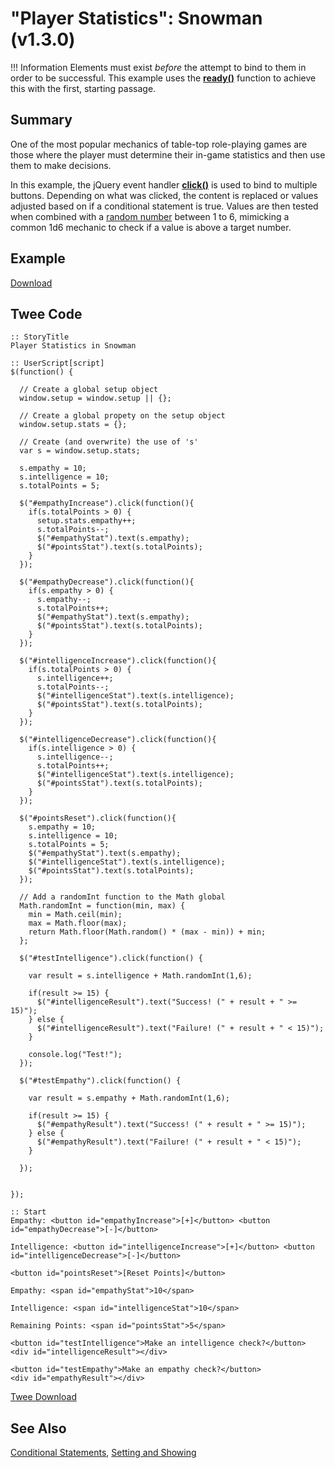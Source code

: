 # "Player Statistics": Snowman (v1.3.0)

!!! Information
    Elements must exist *before* the attempt to bind to them in order to be successful. This example uses the [**ready()**](https://api.jquery.com/ready/) function to achieve this with the first, starting passage.

## Summary

One of the most popular mechanics of table-top role-playing games are those where the player must determine their in-game statistics and then use them to make decisions.

In this example, the jQuery event handler **[click()](https://api.jquery.com/click/)** is used to bind to multiple buttons. Depending on what was clicked, the content is replaced or values adjusted based on if a conditional statement is true. Values are then tested when combined with a [random number](https://developer.mozilla.org/en-US/docs/Web/JavaScript/Reference/Global_Objects/Math/random) between 1 to 6, mimicking a common 1d6 mechanic to check if a value is above a target number.

## Example

[Download](snowman_player_statistics_example.html)

## Twee Code

```twee
:: StoryTitle
Player Statistics in Snowman

:: UserScript[script]
$(function() {

  // Create a global setup object
  window.setup = window.setup || {};

  // Create a global propety on the setup object
  window.setup.stats = {};

  // Create (and overwrite) the use of 's'
  var s = window.setup.stats;

  s.empathy = 10;
  s.intelligence = 10;
  s.totalPoints = 5;

  $("#empathyIncrease").click(function(){
    if(s.totalPoints > 0) {
      setup.stats.empathy++;
      s.totalPoints--;
      $("#empathyStat").text(s.empathy);
      $("#pointsStat").text(s.totalPoints);
    }
  });

  $("#empathyDecrease").click(function(){
    if(s.empathy > 0) {
      s.empathy--;
      s.totalPoints++;
      $("#empathyStat").text(s.empathy);
      $("#pointsStat").text(s.totalPoints);
    }
  });

  $("#intelligenceIncrease").click(function(){
    if(s.totalPoints > 0) {
      s.intelligence++;
      s.totalPoints--;
      $("#intelligenceStat").text(s.intelligence);
      $("#pointsStat").text(s.totalPoints);
    }
  });

  $("#intelligenceDecrease").click(function(){
    if(s.intelligence > 0) {
      s.intelligence--;
      s.totalPoints++;
      $("#intelligenceStat").text(s.intelligence);
      $("#pointsStat").text(s.totalPoints);
    }
  });

  $("#pointsReset").click(function(){
    s.empathy = 10;
    s.intelligence = 10;
    s.totalPoints = 5;
    $("#empathyStat").text(s.empathy);
    $("#intelligenceStat").text(s.intelligence);
    $("#pointsStat").text(s.totalPoints);
  });

  // Add a randomInt function to the Math global
  Math.randomInt = function(min, max) {
    min = Math.ceil(min);
    max = Math.floor(max);
    return Math.floor(Math.random() * (max - min)) + min;
  };

  $("#testIntelligence").click(function() {

    var result = s.intelligence + Math.randomInt(1,6);

    if(result >= 15) {
      $("#intelligenceResult").text("Success! (" + result + " >= 15)");
    } else {
      $("#intelligenceResult").text("Failure! (" + result + " < 15)");
    }

    console.log("Test!");
  });

  $("#testEmpathy").click(function() {

    var result = s.empathy + Math.randomInt(1,6);

    if(result >= 15) {
      $("#empathyResult").text("Success! (" + result + " >= 15)");
    } else {
      $("#empathyResult").text("Failure! (" + result + " < 15)");
    }

  });


});

:: Start
Empathy: <button id="empathyIncrease">[+]</button> <button id="empathyDecrease">[-]</button>

Intelligence: <button id="intelligenceIncrease">[+]</button> <button id="intelligenceDecrease">[-]</button>

<button id="pointsReset">[Reset Points]</button>

Empathy: <span id="empathyStat">10</span>

Intelligence: <span id="intelligenceStat">10</span>

Remaining Points: <span id="pointsStat">5</span>

<button id="testIntelligence">Make an intelligence check?</button>
<div id="intelligenceResult"></div>

<button id="testEmpathy">Make an empathy check?</button>
<div id="empathyResult"></div>

```

[Twee Download](snowman_player_statistics_twee.txt)

## See Also

[Conditional Statements](../../conditionalstatements/snowman/snowman_conditionalstatements.md), [Setting and Showing](../../settingandshowing/snowman/snowman_settingandshowing.md)
